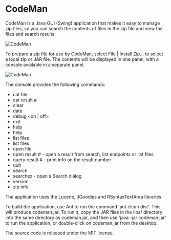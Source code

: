 # CodeMan
CodeMan is a Java GUI (Swing) application that makes it easy to manage zip files, so you can search the contents of files in the zip file and view the files and search results.

![CodeMan](http://argonium.github.io/cm1.png)

To prepare a zip file for use by CodeMan, select File | Install Zip... to select a local zip or JAR file.  The contents will be displayed in one panel, with a console available in a separate panel.

![CodeMan](http://argonium.github.io/cm2.png)

The console provides the following commands:

* cat file <file>
* cat result #
* clear
* date <number>
* debug <on | off>
* exit
* help
* help <start of a command>
* list files
* list files <query>
* open file <file>
* open result # - open a result from search, list endpoints or list files
* query result # - print info on the result number
* quit
* search <query>
* searchex - open a Search dialog
* version
* zip info

The application uses the Lucene, JGoodies and RSyntaxTextArea libraries.

To build the application, use Ant to run the command 'ant clean dist'.  This will produce codeman.jar.  To run it, copy the JAR files in the libs/ directory into the same directory as codeman.jar, and then use 'java -jar codeman.jar' to run the application, or double-click on codeman.jar from the desktop.

The source code is released under the MIT license.
